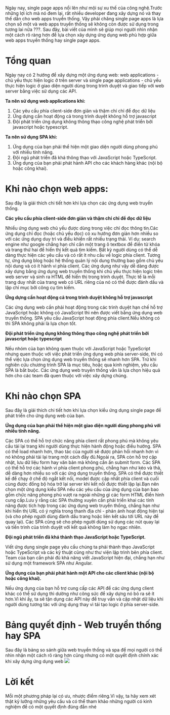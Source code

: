 Ngày nay, single page apps nổi lên như mội sự xu thế của công nghệ.Trước những lợi ích mà nó đem lại, rất nhiều developer đang xây dựng nó và thay thế dần cho web apps truyền thống.
Vậy phải chăng single page apps là lựa chọn số một và web apps truyền thống sẽ không còn được sử dụng trong tương lai nữa ???. Sau đây, bài viết của mình sẽ giúp mọi người nhìn nhận một cách rõ ràng hơn để lựa chọn xây dựng ứng dụng web phù hợp giữa web apps truyền thống hay single page apps.

# Tổng quan
Ngày nay có 2 hướng để xây dựng một ứng dụng web: web applications - chủ yếu thực hiện logic ở trên server và single page applications - chủ yếu thực hiện logic ở giao diện người dùng trong trình duyệt và giao tiếp với web server bằng việc sử dụng các API.

**Ta nên sử dụng web applications khi:**
1. Các yêu cầu phía client-side đơn giản và thậm chí chỉ để đọc dữ liệu
2. Ứng dựng cần hoạt động cả trong trình duyệt không hỗ trợ javascript
3. Đội phát triển ứng dụng không thông thạo công nghệ phát triển bởi javascript hoặc typescript.

**Ta nên sử dụng SPA khi:**
1. Ứng dụng của bạn phải thể hiện một giao diện người dùng phong phú với nhiều tính năng.
2. Đội ngũ phát triển đã khá thông thạo với JavaScript hoặc TypeScript.
3. Ứng dụng của bạn phải phát hành API cho các khách hàng khác (nội bộ hoặc công khai).
# Khi nào chọn web apps:
Sau đây là giải thích chi tiết hơn khi lựa chọn các ứng dụng web truyền thống.

**Các yêu cầu phía client-side đơn giản và thậm chí chỉ để đọc dữ liệu**

Nhiều ứng dụng web chủ yếu được dùng trong việc chỉ đọc thông tin.Các ứng dụng chỉ đọc (hoặc chủ yếu đọc) có xu hướng đơn giản hơn nhiều so với các ứng dụng duy trì và điều khiển rất nhiều trạng thái. Ví dụ: search engine như google chẳng hạn chỉ cần một trang ô textbox để điền từ khóa và trang thứ hai để hiển thị kết quả tìm kiếm. Bất kỳ người dùng có thể dễ dàng thực hiện các yêu cầu và có rất ít nhu cầu về logic phía client. Tương tự, ứng dụng blog hoặc hệ thống quản lý nội dung thường bao gồm chủ yếu nội dung và có ít hành vi phía client. Các ứng dụng như vậy dễ dàng được xây dựng bằng ứng dụng web  truyền thống khi chủ yếu thực hiện logic trên web server và sinh ra HTML để hiển thị trong trình duyệt. Thực tế là mỗi trang duy nhất của trang web có URL riêng của nó có thể được đánh dấu và lập chỉ mục bởi công cụ tìm kiếm.

**Ứng dựng cần hoạt động cả trong trình duyệt không hỗ trợ javascript**

Các ứng dụng web cần phải hoạt động trong các trình duyệt hạn chế  hỗ trợ JavaScript hoặc không có JavaScript thì nên được viết bằng ứng dụng web truyền thống. SPA yêu cầu JavaScript hoạt động phía client.Nếu không có thì SPA không phải là lựa chọn tốt.

**Đội phát triển ứng dụng không thông thạo công nghệ phát triển bởi javascript hoặc typescript**

Nếu nhóm của bạn không quen thuộc với JavaScript hoặc TypeScript nhưng quen thuộc với việc phát triển ứng dụng web phía server-side, thì có thể việc lựa chọn ứng dụng web truyền thống sẽ nhanh hơn SPA. Trừ khi nghiên cứu chương trình SPA là mục tiêu, hoặc qua kinh nghiệm, yêu cầu SPA là bắt buộc. Các ứng dụng web truyền thống vẫn là lựa chọn hiệu quả hơn cho các team đã quen thuộc với việc xây dựng chúng.
# Khi nào chọn SPA
Sau đây là giải thích chi tiết hơn khi lựa chọn kiểu ứng dụng single page để phát triển cho ứng dụng web của bạn.

**Ứng dụng của bạn phải thể hiện một giao diện người dùng phong phú với nhiều tính năng.**

Các SPA có thể hỗ trợ chức năng phía client rất phong phú mà không yêu cầu tải lại trang khi người dùng thực hiện hành động hoặc điều hướng. SPA có thể load nhanh hơn, thao tác của người sẽ được phản hồi nhanh hơn vì nó không phải tải lại trang một cách đầy đủ.Ngoài ra, SPA còn hỗ trợ cập nhật, lưu dữ liệu form hay văn bản mà không cần ấn submit form.
Các SPA có thể hỗ trợ các hành vi phía client phong phú, chẳng hạn như kéo và thả, dễ dàng hơn nhiều so với các ứng dụng truyền thống. SPA có thể được thiết kế để chạy ở chế độ ngắt kết nối, model được cập nhất phía client và cuối cùng được đồng bộ hóa trở lại server khi kết nối được thiết lập lại.Bạn nên chọn một ứng dụng kiểu SPA nếu các yêu cầu của ứng dụng của bạn bao gồm chức năng phong phú vượt ra ngoài những gì các form HTML điển hình cung cấp.Lưu ý rằng các SPA thường xuyên cần phải triển khai các tính năng được tích hợp trong các ứng dụng web truyền thống, chẳng hạn như
khi hiển thị URL có ý nghĩa trong thanh địa chỉ - phản ánh hoạt động hiện tại (và cho phép người dùng đánh dấu trang hoặc liên kết sâu tới URL này để quay lại). Các SPA cũng sẽ cho phép người dùng sử dụng các nút quay lại và tiến trình của trình duyệt với kết quả không làm họ ngạc nhiên.

**Đội ngũ phát triển đã khá thành thạo JavaScript hoặc TypeScript.**

Viết ứng dụng single page yêu cầu chúng ta phải thành thạo JavaScript hoặc TypeScript và các kỹ thuật cũng như thư viện lập trình bên phía client. Team của bạn cần phải đủ khả năng viết JavaScript hiện đại, chẳng hạn như sử dụng một framework SPA như Angular.

**Ứng dụng của bạn phải phát hành một API cho các client khác (nội bộ hoặc công khai).**

Nếu ứng dụng của bạn hỗ trợ cung cấp các API để các ứng dụng client khác có thể sử dụng thì dường như công sức để xây dựng nó bỏ ra sẽ ít hơn.Vì khi ấy, ta sẽ tận dụng các API này để truy vấn và cập nhật dữ liệu khi người dùng tương tác với ứng dụng thay vì tái tạo logic ở phía server-side.
# Bảng quyết định - Web truyền thống hay SPA
Sau đây là bảng so sánh giữa web truyền thống và spa để mọi người có thể nhìn nhận một cách rõ ràng hơn cũng nhưng có một quyết định chính xác khi xây dựng ứng dụng web
![](https://images.viblo.asia/8203bc77-ae1c-44e8-9872-13e5cd128076.png)
# Lời kết
Mỗi một phương pháp lại có ưu, nhược điểm riêng.Vì vậy, ta hãy xem xét thật kỹ lưỡng những yêu cầu và có thể tham khảo những người có kinh nghiệm để có một quyết định đúng đắn nhé